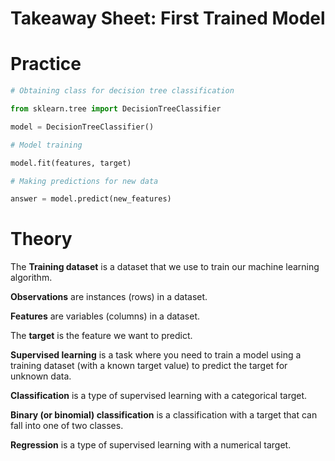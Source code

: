 # Takeaway Sheet: First Trained Model

# Practice

```python
# Obtaining class for decision tree classification

from sklearn.tree import DecisionTreeClassifier

model = DecisionTreeClassifier()
```

```python
# Model training 

model.fit(features, target)
```

```python
# Making predictions for new data 

answer = model.predict(new_features)
```

# Theory

The **Training dataset** is a dataset that we use to train our machine learning algorithm.

**Observations** are instances (rows) in a dataset. 

**Features** are variables (columns) in a dataset. 

The **target** is the feature we want to predict. 

**Supervised learning** is a task where you need to train a model using a training dataset (with a known target value) to predict the target for unknown data. 

**Classification** is a type of supervised learning with a categorical target. 

**Binary (or binomial) classification** is a classification with a target that can fall into one of two classes. 

**Regression** is a type of supervised learning with a numerical target.